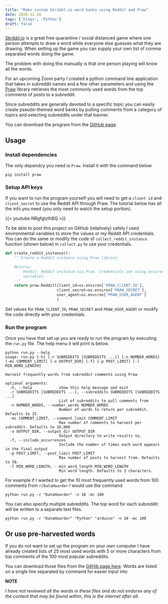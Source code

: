 ```yaml
---
title: "Make custom Skribbl.io word banks using Reddit and Praw"
date: 2020-12-28
tags: ['blogs', 'Python']
draft: false
---
```


[Skribbl.io](https://skribbl.io/) is a great free quarantine / social distanced 
game where one person attempts to draw a word while everyone else guesses what they
are drawing. When setting up the game you can supply your own list of comma
separated words doing the game. 

The problem with doing this manually is that one person playing will know all
the words. 

For an upcoming Zoom party I created a python command line application that
takes in subreddit names and a few other parameters and using the
[Praw](https://praw.readthedocs.io/en/latest/) library retrieves the most
commonly used words from the top comments of posts to a subreddit.

Since subreddits are generally devoted to a specific topic you can easily
create pseudo-themed word banks by pulling comments from a category of
topics and selecting subreddits under that banner. 

You can download the program from the [GitHub page](https://github.com/EthanHolleman/Rskribbl).

## Usage

### Install dependencies

The only dependcy you need is `Praw`. Install it with the command below.

```
pip install praw
```

### Setup API keys

If you want to run the program yourself you will need to get a `client id` and
`client_secret` to use the Reddit API through Praw. The tutorial below has
all the info you need (you only need to watch the setup portion). 

{{< youtube NRgfgtzIhBQ >}}

To be able to post this project on GitHub (relatively) safely I used environmental
variables to store the values or my Reddit API credentials. You can do the same
or modify the code of `collect_reddit_instance` function (shown below) in `collect.py`
to use your credentials.

```python
def create_reddit_instance():
    '''Create a Reddit instance using Praw library.

    Returns:
        Reddit: Reddit instance via Praw. Credentials set using environmental
        variables.
    '''
    return praw.Reddit(client_id=os.environ['PRAW_CLIENT_ID'],
                       client_secret=os.environ['PRAW_SECRET'],
                       user_agent=os.environ['PRAW_USER_AGENT']
                       )
```
Set values for `PRAW_CLIENT_ID`, `PRAW_SECRET` and `PRAW_USER_AGENT` or
modify the code directly with your credentials. 


### Run the program

Once you have that set up you are ready to run the program by 
executing the `run.py` file. The help menu it will print is below.

```
python run.py --help
usage: run.py [-h] [-r SUBREDDITS [SUBREDDITS ...]] [-n NUMBER_WORDS] [-mc COMMENT_LIMIT] [-o OUTPUT_DIR] [-f] [-p POST_LIMIT] [-l MIN_WORD_LENGTH]

Harvest frequently words from subreddit comments using Praw

optional arguments:
  -h, --help            show this help message and exit
  -r SUBREDDITS [SUBREDDITS ...], --subreddits SUBREDDITS [SUBREDDITS ...]
                        List of subreddits to pull comments from
  -n NUMBER_WORDS, --number_words NUMBER_WORDS
                        Number of words to return per subreddit. Defaults to 25.
  -mc COMMENT_LIMIT, --comment_limit COMMENT_LIMIT
                        Max number of comments to harvest per subreddit. Defaults to 10,000
  -o OUTPUT_DIR, --output_dir OUTPUT_DIR
                        Output directory to write results to.
  -f, --include_occurrences
                        Include the number of times each word appears in the final output
  -p POST_LIMIT, --post_limit POST_LIMIT
                        Max number of posts to harvest from. Defaults to 50.
  -l MIN_WORD_LENGTH, --min_word_length MIN_WORD_LENGTH
                        Min word length. Defaults to 3 characters.
```

For example if I wanted to get the 10 most frequently used words from 100 comments 
from  `r/DataHoarder` I would use the command

```
python run.py -r "DataHoarder" -n 10 -mc 100
```

You can also specify multiple subreddits. The top word for each subreddit will
be written to a separate text files.

```
python run.py -r "DataHoarder" "Python" "arduino" -n 10 -mc 100
```

## Or use pre-harvested words

If you do not want to set up the program on your own computer I have already
created lists of 25 most used words with 5 or more characters 
from top comments of the 100 most popular subreddits.

You can download those files from the [GitHib page here](https://github.com/EthanHolleman/Rskribbl/tree/main/100_popular_subreddits). 
Words are listed on a single line separated by command for easier input into 

**NOTE**

*I have not reviewed all the words in these files and do not endorse
any of the content that may be found within, this is the internet after all.* 




